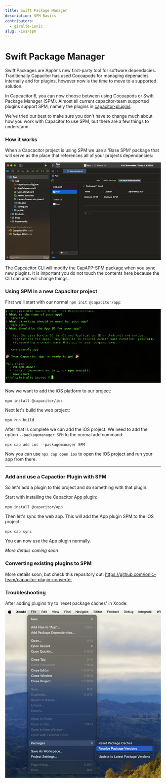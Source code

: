 ```yaml
---
title: Swift Package Manager
description: SPM Basics
contributors:
  - giralte-ionic
slug: /ios/spm
---
```


# Swift Package Manager

Swift Packages are Apple's new first-party tool for software dependacies. Traditionally Capacitor has used Cocoapods for managing depenacies internally and for plugins, however now is the time to move to a supported solution. 

In Capcacitor 6, you can now choose between using Cocoapods or Swift Package Manager (SPM). Almost all current capacitor-team supported plugins support SPM, namely the plugins in <a href="https://github.com/ionic-team/capacitor-plugins">capacitor-plugins</a>.

We've tried our best to make sure you don't have to change much about how you work with Capacitor to use SPM, but there are a few things to understand.

### How it works

When a Capcacitor project is using SPM we use a 'Base SPM' package that will serve as the place that references all of your projects dependancies:

![Base SPM Picture](../../../static/img/v6/docs/ios/spm/base-spm.png)

The Capcacitor CLI will modify the CapAPP-SPM package when you sync new plugins. It is important you do not touch the contents here because the CLI can and will change things.

### Using SPM in a new Capacitor project

First we'll start with our normal `npm init @capacitor/app`:

![Demo Step 1](../../../static/img/v6/docs/ios/spm/demo-step1.png)


Now we want to add the iOS platform to our project:

`npm install @capacitor/ios`

Next let's build the web project:

`npm run build`

After that is complete we can add the iOS project. We need to add the option `--packagemanager SPM` to the normal add command:

`npx cap add ios --packagemanager SPM`

Now you can use `npx cap open ios` to open the iOS project and run your app from there.

---

### Add and use a Capactior Plugin with SPM

So let's add a plugin to this project and do something with that plugin. 

Start with installing the Capacitor App plugin:

`npm install @capacitor/app`

Then let's sync the web app. This will add the App plugin SPM to the iOS project:

`npx cap sync`

You can now use the App plugin normally.

<em>More details coming soon</em>

### Converting existing plugins to SPM

More details soon, but check this repository out: https://github.com/ionic-team/capacitor-plugin-converter


### Troubleshooting

After adding plugins try to 'reset package caches' in Xcode:

![Demo Step 1](../../../static/img/v6/docs/ios/spm/reset-package.png)
